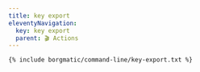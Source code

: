 ```yaml
---
title: key export
eleventyNavigation:
  key: key export
  parent: 🎬 Actions
---
```


```bash
{% include borgmatic/command-line/key-export.txt %}
```
